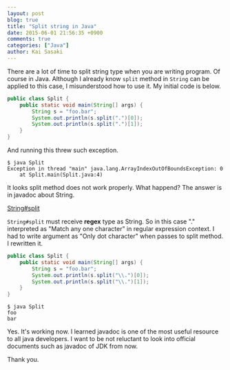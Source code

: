 ```yaml
---
layout: post
blog: true
title: "Split string in Java"
date: 2015-06-01 21:56:35 +0900
comments: true
categories: ["Java"]
author: Kai Sasaki
---
```


There are a lot of time to split string type when you are writing program. Of course in Java. Although I already know `split` method in `String` can be applied to this case, I misunderstood how to use it. My initial code is below.

<!-- more -->

```java
public class Split {
    public static void main(String[] args) {
        String s = "foo.bar";
        System.out.println(s.split(".")[0]);
        System.out.println(s.split(".")[1]);
    }
}
```

And running this threw such exception.

```
$ java Split
Exception in thread "main" java.lang.ArrayIndexOutOfBoundsException: 0
    at Split.main(Split.java:4)
```

It looks split method does not work properly. What happend? The answer is in javadoc about String.

[String#split](http://docs.oracle.com/javase/7/docs/api/java/lang/String.html#split(java.lang.String))

`String#split` must receive **regex** type as String. So in this case "." interpreted as "Match any one character" in regular expression context. I had to write argument as "Only dot character" when passes to split method. I rewritten it.

```java
public class Split {
    public static void main(String[] args) {
        String s = "foo.bar";
        System.out.println(s.split("\\.")[0]);
        System.out.println(s.split("\\.")[1]);
    }
}
```

```
$ java Split
foo
bar
```

Yes. It's working now. I learned javadoc is one of the most useful resource to all java developers. I want to be not reluctant to look into official documents such as javadoc of JDK from now.

Thank you.





